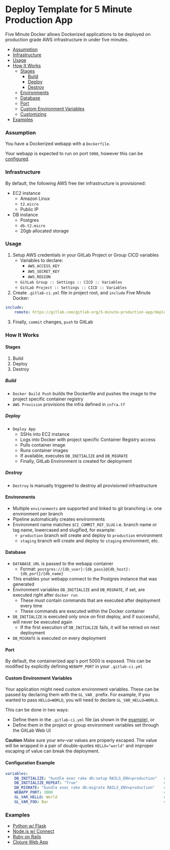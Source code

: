 # Deploy Template for 5 Minute Production App

Five Minute Docker allows Dockerized applications to be deployed on production grade AWS infrastructure in under five
minutes.

- [Assumption](#assumption)
- [Infrastructure](#infrastructure)
- [Usage](#usage)
- [How It Works](#how-it-works)
    - [Stages](#stages)
        - [Build](#build)
        - [Deploy](#deploy)
        - [Destroy](#destroy)
    - [Environments](#environments)
    - [Database](#database)
    - [Port](#port)
    - [Custom Environment Variables](#custom-environment-variables)
    - [Customizing](#configuration-example)
- [Examples](#examples)

### Assumption

You have a Dockerized webapp with a `Dockerfile`.

Your webapp is expected to run on port `5000`, however this can be [configured](#configuration-example).

### Infrastructure

By default, the following AWS free tier infrastructure is provisioned:

- EC2 instance
    - Amazon Linux
    - `t2.micro`
    - Public IP
- DB instance
    - Postgres
    - `db.t2.micro`
    - 20gb allocated storage

### Usage

1. Setup AWS credentials in your GitLab Project or Group CICD variables
    - Variables to declare:
        - `AWS_ACCESS_KEY`
        - `AWS_SECRET_KEY`
        - `AWS_REGION`
    - `GitLab Group :: Settings :: CICD :: Variables`
    - `GitLab Project :: Settings :: CICD :: Variables`
2. Create `.gitlab-ci.yml` file in project root, and `include` Five Minute Docker:

```yaml
include:
    remote: https://gitlab.com/gitlab-org/5-minute-production-app/deploy-template/-/raw/master/deploy.yml
```

3. Finally, `commit` changes, `push` to GitLab

### How It Works

#### Stages

1. Build
2. Deploy
3. Destroy
   
##### Build

- `Docker Build Push` builds the Dockerfile and pushes the image to the project specific container registry
- `AWS Provision` provisions the infra defined in `infra.tf`

##### Deploy

- `Deploy App`
    - SSHs into EC2 instance
    - Logs into Docker with project specific Container Registry access
    - Pulls container image
    - Runs container images
    - If available, executes `DB_INITIALIZE` and `DB_MIGRATE`
    - Finally, GitLab Environment is created for deployment

##### Destroy

- `Destroy` is manually triggered to destroy all provisioned infrastructure

#### Environments

- Multiple `environments` are supported and linked to git branching i.e. one environment per branch
- Pipeline automatically creates environments
- Environment name matches `$CI_COMMIT_REF_SLUG` i.e. branch name or tag name, lowercased and slugified, for example:
    - `production` branch will create and deploy to `production` environment
    - `staging` branch will create and deploy to `staging` environment, etc.

#### Database

- `DATABASE_URL` is passed to the webapp container
    - Format: `postgres://{db_user}:{db_pass}@{db_host}:{db_port}/{db_name}`
- This enables your webapp connect to the Postgres instance that was generated
- Environment variables `DB_INITIALIZE` and `DB_MIGRATE`, if set, are executed right after `docker run`
    - These must contain commands that are executed after deployment every time
    - These commands are executed within the Docker container
- `DB_INITIALIZE` is executed only once on first deploy, and if successful, will never be executed again
    - If the first execution of `DB_INITIALIZE` fails, it will be retried on next deployment
- `DB_MIGRATE` is executed on every deployment

#### Port

By default, the containerized app's port 5000 is exposed. This can be modified by explicitly defining `WEBAPP_PORT` in
your `.gitlab-ci.yml`

#### Custom Environment Variables

Your application might need custom environment variables. These can be passed by declaring them with the `GL_VAR_` prefix. For example, if you wanted to pass `HELLO=WORLD`, you will need to declare `GL_VAR_HELLO=WORLD`.

This can be done in two ways:
- Define them in the `.gitlab-ci.yml` file (as shown in the [example](#configuration-example)), or 
- Define them in the project or group environment variables set through the GitLab Web UI

**Caution** Make sure your env-var values are properly escaped. The value will be wrapped in a pair of double-quotes `HELLO="world"` and improper escaping of value can break the deployment.

#### Configuration Example

```yaml
variables:
    DB_INITIALIZE: "bundle exec rake db:setup RAILS_ENV=production"   # executed successfully once after deployment
    DB_INITIALIZE_REPEAT: "True"                                      # force DB_INITIALIZE execution
    DB_MIGRATE: "bundle exec rake db:migrate RAILS_ENV=production"    # executed after every deployment
    WEBAPP_PORT: 3000                                                 # configure container port bindings
    GL_VAR_HELLO: World                                               # pass custom variable to webapp
    GL_VAR_FOO: Bar                                                   # pass custom variable to webapp
```

### Examples

- [Python w/ Flask](https://gitlab.com/gitlab-org/creator-pairing/5-minute-prod-app/sri-stuff/python-in-five)
- [Node.js w/ Connect](https://gitlab.com/gitlab-org/creator-pairing/5-minute-prod-app/sri-stuff/node-in-five)
- [Ruby on Rails](https://gitlab.com/gitlab-org/creator-pairing/5-minute-prod-app/dz-rails-3/)
- [Clojure Web App](https://gitlab.com/gitlab-org/creator-pairing/5-minute-prod-app/clojure-web-application/)
